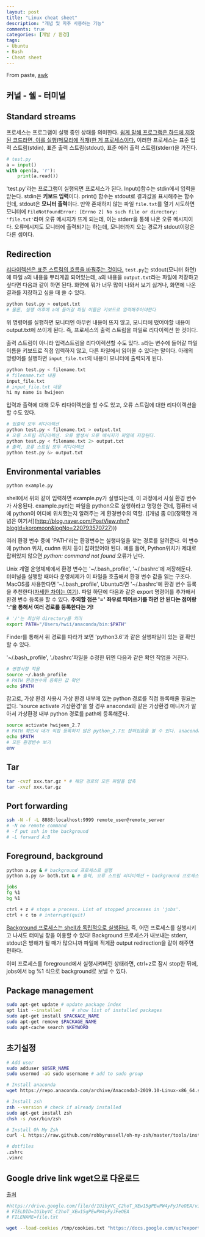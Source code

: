 ```yaml
---
layout: post
title: "Linux cheat sheet"
description: "개념 및 자주 사용하는 기능"
comments: true
categories: [개발 / 환경]
tags:
- Ubuntu
- Bash
- Cheat sheet
---
```


From paste, [awk](http://www.incodom.kr/Linux/기본명령어/awk)

## 커널 - 쉘 - 터미널



## Standard streams

프로세스는 프로그램이 실행 중인 상태를 의미한다. [쉽게 말해 프로그램은 하드에 저장된 코드라면, 이를 실행(메모리에 적재)한 게 프로세스이다.](http://bowbowbow.tistory.com/16) 이러한 프로세스는 표준 입력 스트림(stdin), 표준 출력 스트림(stdout), 표준 에러 출력 스트림(stderr)을 가진다.

```python
# test.py
a = input()
with open(a, 'r'):
    print(a.read())
```

'test.py'라는 프로그램이 실행되면 프로세스가 된다. Input()함수는 stdin에서 입력을 받는다. stdin은 **키보드 입력**이다. print() 함수는 stdout로 결과값을 표시해주는 함수인데, stdout은 **모니터 출력**이다. 만약 존재하지 않는 파일 `file.txt`를 열기 시도하면 모니터에 `FileNotFoundError: [Errno 2] No such file or directory: 'file.txt'`라며 오류 메시지가 뜨게 되는데, 이는 stderr을 통해 나온 오류 메시지이다. 오류메시지도 모니터에 출력되기는 하는데, 모니터까지 오는 경로가 stdout이랑은 다른 셈이다.



## Redirection

[리다이렉션은 표준 스트림의 흐름을 바꿔주는 것이다.]((https://jdm.kr/blog/74)) `test.py`는 stdout(모니터 화면)에 파일 `a`의 내용을 뿌리게끔 되어있는데, `a`의 내용을 `output.txt`라는 파일에 저장하고 싶다면 다음과 같이 하면 된다. 화면에 뭐가 너무 많이 나와서 보기 싫거나, 화면에 나온 결과를 저장하고 싶을 때 쓸 수 있다.

```bash
python test.py > output.txt
# 물론, 실행 이후에 a에 들어갈 파일 이름은 키보드로 입력해주어야한다
```

위 명령어를 실행하면 모니터엔 아무런 내용이 뜨지 않고, 모니터에 떴어야할 내용이 output.txt에 쓰이게 된다. 즉, 프로세스의 출력 스트림을 파일로 리다이렉션 한 것이다.

출력 스트림이 아니라 입력스트림을 리다이렉션할 수도 있다. `a`라는 변수에 들어갈 파일 이름을 키보드로 직접 입력하지 않고, 다른 파일에서 읽어올 수 있다는 말이다. 아래의 명령어를 실행하면 `input_file.txt`의 내용이 모니터에 출력되게 된다.

```bash
python test.py < filename.txt
# filename.txt 내용
input_file.txt
# input_file.txt 내용
hi my name is hwijeen
```

입력과 출력에 대해 모두 리다이렉션을 할 수도 있고, 오류 스트림에 대한 리다이렉션을 할 수도 있다.

```bash
# 입출력 모두 리다이렉션
python test.py < filename.txt > output.txt
# 오류 스트림 리다이렉션. 오류 발생시 오류 메시지가 파일에 저장된다.
python test.py < filename.txt 2> output.txt
# 출력, 오류 스트림 모두 리다이렉션
python test.py &> output.txt
```



## Environmental variables

```bash
python example.py
```

shell에서 위와 같이 입력하면 example.py가 실행되는데, 이 과정에서 사실 환경 변수가 사용된다. example.py라는 파일을 python으로 실행하라고 명령한 건데, 컴퓨터 내에 python이 어디에 위치했는지 알려주는 게 환경변수의 역할. ([개념 좀 더](정확한 개념은 여기서](http://blog.naver.com/PostView.nhn?blogId=koromoon&logNo=220793570727)))

여러 환경 변수 중에 'PATH'라는 환경변수는 실행파일을 찾는 경로를 알려준다. 이 변수에 python 위치, cudnn 위치 등이 잡혀있어야 된다. 예를 들어, Python위치가 제대로 잡혀있지 않으면 *python: command not found* 오류가 난다.

Unix 계열 운영체제에서 환경 변수는 '~/.bash_profile', '~/.bashrc'에 저장해둔다. 터미널을 실행할 때마다 운영체제가 이 파일을 호출해서 환경 변수 값을 읽는 구조다. MacOS를 사용한다면 '~/.bash_profile', Ubuntu라면 '~/.bashrc'에 환경 변수 등록을 추천한다([자세한 차이는 여기](http://uroa.tistory.com/114)). 파일 하단에 다음과 같은 export 명령어를 추가해서 환경 변수 등록을 할 수 있다. **주의할 점은 '=' 좌우로 띄어쓰기를 하면 안 된다는 점이랑 ':'을 통해서 여러 경로를 등록한다는 거!**

```bash
# '/'는 최상위 directory를 의미
export PATH="/Users/hwii/anaconda/bin:$PATH"
```

Finder를 통해서 위 경로를 따라가 보면 'python3.6'과 같은 실행파일이 있는 걸 확인할 수 있다.

'~/.bash_profile', './bashrc'파일을 수정한 뒤엔 다음과 같은 확인 작업을 거친다.

```bash
# 변경사항 적용
source ~/.bash_profile
# PATH 환경변수에 등록된 값 확인
echo $PATH
```

참고로, 가상 환경 사용시 가상 환경 내부에 있는 python 경로를 직접 등록해줄 필요는 없다. 'source activate 가상환경'을 할 경우 anaconda와 같은 가상환경 매니저가 알아서 가상환경 내부 python 경로를 path에 등록해준다.

```bash
source activate hwijeen_2.7
# PATH 확인시 내가 직접 등록하지 않은 python_2.7도 잡혀있음을 볼 수 있다. anaconda가 대신 잡아준 거다.
echo $PATH
# 모든 환경변수 보기
env
```



## Tar

```bash
tar -cvzf xxx.tar.gz * # 해당 경로의 모든 파일을 압축
tar -xvzf xxx.tar.gz
```



## Port forwarding

```bash
ssh -N -f -L 8888:localhost:9999 remote_user@remote_server
# -N no remote command
# -f put ssh in the background
# -L forward A:B
```



## Foreground, background

```bash
python a.py & # background 프로세스로 실행
python a.py &> both.txt & # 출력, 오류 스트림 리다이렉션 + background 프로세스로 실행

jobs 
fg %1
bg %1

ctrl + z # stops a process. List of stopped processes in 'jobs'.
ctrl + c to # interrupt(quit)
```

[Background 프로세스는 shell과 독립적으로 실행된다.](https://kb.iu.edu/d/afnz) 즉, 어떤 프로세스를 실행시키고 나서도 터미널 창을 이용할 수 있다! Background 프로세스가 내보내는 stderr, stdout은 방해가 될 때가 많으니까 파일에 적게끔 output redirection을 같이 해주면 편하다.

이미 프로세스를 foreground에서 실행시켜버린 상태라면, ctrl+z로 잠시 stop한 뒤에, jobs에서 bg %1 식으로 background로 보낼 수 있다.



## Package management

```bash
sudo apt-get update # update package index
apt list --installed	# show list of installed packages
sudo apt-get install $PACKAGE_NAME
sudo apt-get remove $PACKAGE_NAME
sudo apt-cache search $KEYWORD
```



## 초기설정

```bash
# Add user
sudo adduser $USER_NAME
sudo usermod -aG sudo username # add to sudo group

# Install anaconda
wget https://repo.anaconda.com/archive/Anaconda3-2019.10-Linux-x86_64.sh

# Install zsh
zsh --version # check if already installed
sudo apt-get install zsh
chsh -s /usr/bin/zsh

# Install Oh My Zsh
curl -L https://raw.github.com/robbyrussell/oh-my-zsh/master/tools/install.sh | sh 

# dotfiles
.zshrc
.vimrc
```



## Google drive link wget으로 다운로드

[출처](https://medium.com/@acpanjan/download-google-drive-files-using-wget-3c2c025a8b99)

```bash
#https://drive.google.com/file/d/1UibyVC_C2hoT_XEw15gPEwPW4yFyJFeOEA/view?usp=sharing
# FIELDID=1UibyVC_C2hoT_XEw15gPEwPW4yFyJFeOEA
# FILENAME=file.txt

wget --load-cookies /tmp/cookies.txt "https://docs.google.com/uc?export=download&confirm=$(wget --quiet --save-cookies /tmp/cookies.txt --keep-session-cookies --no-check-certificate 'https://docs.google.com/uc?export=download&id=FILEID' -O- | sed -rn 's/.*confirm=([0-9A-Za-z_]+).*/\1\n/p')&id=FILEID" -O FILENAME && rm -rf /tmp/cookies.txt
```

